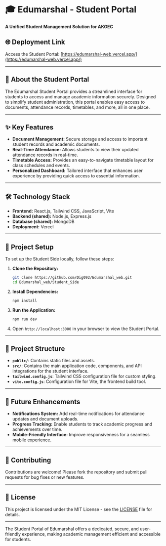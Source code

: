 # 🎓 Edumarshal - Student Portal

**A Unified Student Management Solution for AKGEC**

## 🌐 Deployment Link

Access the Student Portal: [https://edumarshal-web.vercel.app/](https://edumarshal-web.vercel.app/)

---

## 📖 About the Student Portal

The Edumarshal Student Portal provides a streamlined interface for students to access and manage academic information securely. Designed to simplify student administration, this portal enables easy access to documents, attendance records, timetables, and more, all in one place.

---

## ✨ Key Features

- **Document Management:** Secure storage and access to important student records and academic documents.
- **Real-Time Attendance:** Allows students to view their updated attendance records in real-time.
- **Timetable Access:** Provides an easy-to-navigate timetable layout for class schedules and events.
- **Personalized Dashboard:** Tailored interface that enhances user experience by providing quick access to essential information.

---

## 🛠️ Technology Stack

- **Frontend:** React.js, Tailwind CSS, JavaScript, Vite
- **Backend (shared):** Node.js, Express.js
- **Database (shared):** MongoDB
- **Deployment:** Vercel

---

## 🚀 Project Setup

To set up the Student Side locally, follow these steps:

1. **Clone the Repository:**
   ```bash
   git clone https://github.com/Dig092/Edumarshal_web.git
   cd Edumarshal_web/Student_Side
   ```

2. **Install Dependencies:**
   ```bash
   npm install
   ```

3. **Run the Application:**
   ```bash
   npm run dev
   ```

4. Open `http://localhost:3000` in your browser to view the Student Portal.

---

## 📂 Project Structure

- **`public/`**: Contains static files and assets.
- **`src/`**: Contains the main application code, components, and API integrations for the student interface.
- **`tailwind.config.js`**: Tailwind CSS configuration file for custom styling.
- **`vite.config.js`**: Configuration file for Vite, the frontend build tool.

---

## 🌱 Future Enhancements

- **Notifications System:** Add real-time notifications for attendance updates and document uploads.
- **Progress Tracking:** Enable students to track academic progress and achievements over time.
- **Mobile-Friendly Interface:** Improve responsiveness for a seamless mobile experience.

---

## 🤝 Contributing

Contributions are welcome! Please fork the repository and submit pull requests for bug fixes or new features.

---

## 📄 License

This project is licensed under the MIT License - see the [LICENSE](LICENSE) file for details.

---

The Student Portal of Edumarshal offers a dedicated, secure, and user-friendly experience, making academic management efficient and accessible for students.
